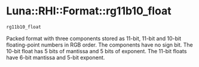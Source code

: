 # Luna::RHI::Format::rg11b10_float

```c++
rg11b10_float
```

Packed format with three components stored as 11-bit, 11-bit and 10-bit floating-point numbers in RGB order. The components have no sign bit. The 10-bit float has 5 bits of mantissa and 5 bits of exponent. The 11-bit floats have 6-bit mantissa and 5-bit exponent. 

